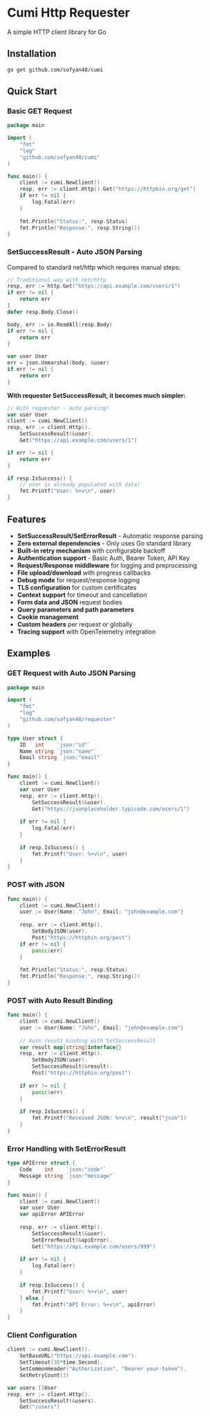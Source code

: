 # Cumi Http Requester

A simple HTTP client library for Go
## Installation

```bash
go get github.com/sofyan48/cumi
```

## Quick Start
### Basic GET Request

```go
package main

import (
    "fmt"
    "log"
    "github.com/sofyan48/cumi"
)

func main() {
    client := cumi.NewClient()
    resp, err := client.Http().Get("https://httpbin.org/get")
    if err != nil {
        log.Fatal(err)
    }
    
    fmt.Println("Status:", resp.Status)
    fmt.Println("Response:", resp.String())
}
```

### SetSuccessResult - Auto JSON Parsing

Compared to standard net/http which requires manual steps:

```go
// Traditional way with net/http
resp, err := http.Get("https://api.example.com/users/1")
if err != nil {
    return err
}
defer resp.Body.Close()

body, err := io.ReadAll(resp.Body)
if err != nil {
    return err
}

var user User
err = json.Unmarshal(body, &user)
if err != nil {
    return err
}
```

**With requester SetSuccessResult, it becomes much simpler:**

```go
// With requester - auto parsing!
var user User
client := cumi.NewClient()
resp, err := client.Http().
    SetSuccessResult(&user).
    Get("https://api.example.com/users/1")

if err != nil {
    return err
}

if resp.IsSuccess() {
    // user is already populated with data!
    fmt.Printf("User: %+v\n", user)
}
```

## Features

- **SetSuccessResult/SetErrorResult** - Automatic response parsing
- **Zero external dependencies** - Only uses Go standard library  
- **Built-in retry mechanism** with configurable backoff
- **Authentication support** - Basic Auth, Bearer Token, API Key
- **Request/Response middleware** for logging and preprocessing
- **File upload/download** with progress callbacks
- **Debug mode** for request/response logging
- **TLS configuration** for custom certificates
- **Context support** for timeout and cancellation
- **Form data and JSON** request bodies
- **Query parameters and path parameters**
- **Cookie management**
- **Custom headers** per request or globally
- **Tracing support** with OpenTelemetry integration

## Examples

### GET Request with Auto JSON Parsing

```go
package main

import (
    "fmt"
    "log"
    "github.com/sofyan48/requester"
)

type User struct {
    ID   int    `json:"id"`
    Name string `json:"name"`
    Email string `json:"email"`
}

func main() {
    client := cumi.NewClient()
    var user User
    resp, err := client.Http().
        SetSuccessResult(&user).
        Get("https://jsonplaceholder.typicode.com/users/1")
    
    if err != nil {
        log.Fatal(err)
    }
    
    if resp.IsSuccess() {
        fmt.Printf("User: %+v\n", user)
    }
}
```

### POST with JSON

```go
func main() {
    client := cumi.NewClient()
    user := User{Name: "John", Email: "john@example.com"}
    
    resp, err := client.Http().
        SetBodyJSON(user).
        Post("https://httpbin.org/post")
    if err != nil {
        panic(err)
    }
    
    fmt.Println("Status:", resp.Status)
    fmt.Println("Response:", resp.String())
}
```

### POST with Auto Result Binding

```go
func main() {
    client := cumi.NewClient()
    user := User{Name: "John", Email: "john@example.com"}
    
    // Auto result binding with SetSuccessResult
    var result map[string]interface{}
    resp, err := client.Http().
        SetBodyJSON(user).
        SetSuccessResult(&result).
        Post("https://httpbin.org/post")
    
    if err != nil {
        panic(err)
    }
    
    if resp.IsSuccess() {
        fmt.Printf("Received JSON: %+v\n", result["json"])
    }
}
```

### Error Handling with SetErrorResult

```go
type APIError struct {
    Code    int    `json:"code"`
    Message string `json:"message"`
}

func main() {
    client := cumi.NewClient()
    var user User
    var apiError APIError
    
    resp, err := client.Http().
        SetSuccessResult(&user).
        SetErrorResult(&apiError).
        Get("https://api.example.com/users/999")
    
    if err != nil {
        log.Fatal(err)
    }
    
    if resp.IsSuccess() {
        fmt.Printf("User: %+v\n", user)
    } else {
        fmt.Printf("API Error: %+v\n", apiError)
    }
}
```

### Client Configuration

```go
client := cumi.NewClient().
    SetBaseURL("https://api.example.com").
    SetTimeout(30*time.Second).
    SetCommonHeader("Authorization", "Bearer your-token").
    SetRetryCount(3)

var users []User
resp, err := client.Http().
    SetSuccessResult(&users).
    Get("/users")
```

